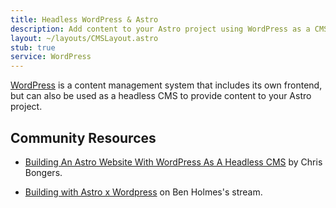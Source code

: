 ```yaml
---
title: Headless WordPress & Astro
description: Add content to your Astro project using WordPress as a CMS
layout: ~/layouts/CMSLayout.astro
stub: true
service: WordPress
---
```


[WordPress](https://wordpress.org/) is a content management system that includes its own frontend, but can also be used as a headless CMS to provide content to your Astro project.

## Community Resources 

- [Building An Astro Website With WordPress As A Headless CMS](https://blog.openreplay.com/building-an-astro-website-with-wordpress-as-a-headless-cms/) by Chris Bongers.

- [Building with Astro x Wordpress](https://www.youtube.com/watch?v=Jstqgklvfnc) on Ben Holmes's stream.
